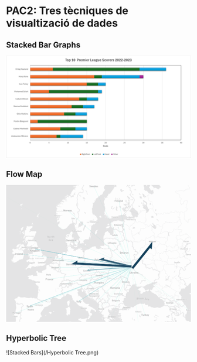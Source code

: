 
# PAC2: Tres tècniques de visualtizació de dades

## Stacked Bar Graphs

![Stacked Bars](/Stacked_bars.png)

## Flow Map

![Stacked Bars](/FlowMap.png)

## Hyperbolic Tree

![Stacked Bars](/Hyperbolic Tree.png)
